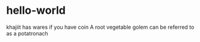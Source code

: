 # hello-world
khajiit has wares if you have coin
A root vegetable golem can be referred to as a potatronach
